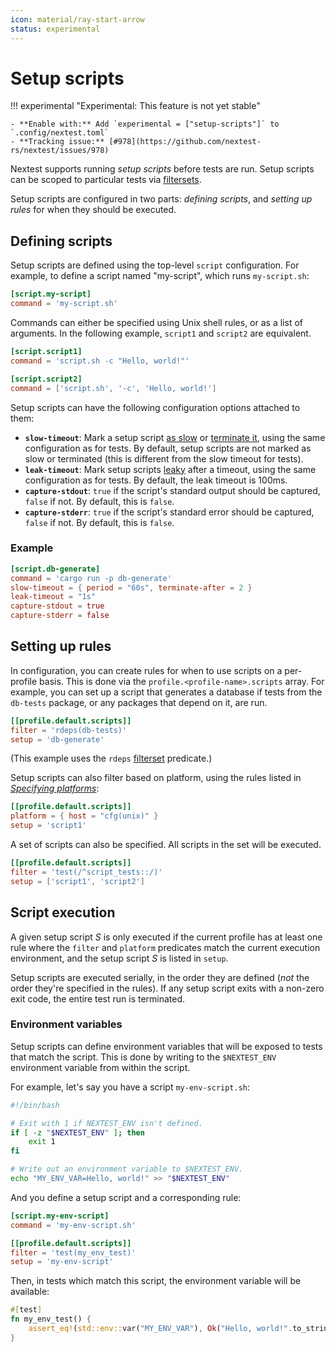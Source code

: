 ```yaml
---
icon: material/ray-start-arrow
status: experimental
---
```


# Setup scripts

<!-- md:version 0.9.59 -->

!!! experimental "Experimental: This feature is not yet stable"

    - **Enable with:** Add `experimental = ["setup-scripts"]` to `.config/nextest.toml`
    - **Tracking issue:** [#978](https://github.com/nextest-rs/nextest/issues/978)

Nextest supports running _setup scripts_ before tests are run. Setup scripts can be scoped to
particular tests via [filtersets](../filtersets/index.md).

Setup scripts are configured in two parts: _defining scripts_, and _setting up rules_ for when they should be executed.

## Defining scripts

Setup scripts are defined using the top-level `script` configuration. For example, to define a script named "my-script", which runs `my-script.sh`:

```toml
[script.my-script]
command = 'my-script.sh'
```

Commands can either be specified using Unix shell rules, or as a list of arguments. In the following example, `script1` and `script2` are equivalent.

```toml
[script.script1]
command = 'script.sh -c "Hello, world!"'

[script.script2]
command = ['script.sh', '-c', 'Hello, world!']
```

Setup scripts can have the following configuration options attached to them:

- **`slow-timeout`**: Mark a setup script [as slow](../features/slow-tests.md) or [terminate it](../features/slow-tests.md#terminating-tests-after-a-timeout), using the same configuration as for tests. By default, setup scripts are not marked as slow or terminated (this is different from the slow timeout for tests).
- **`leak-timeout`**: Mark setup scripts [leaky](../features/leaky-tests.md) after a timeout, using the same configuration as for tests. By default, the leak timeout is 100ms.
- **`capture-stdout`**: `true` if the script's standard output should be captured, `false` if not. By default, this is `false`.
- **`capture-stderr`**: `true` if the script's standard error should be captured, `false` if not. By default, this is `false`.

### Example

```toml
[script.db-generate]
command = 'cargo run -p db-generate'
slow-timeout = { period = "60s", terminate-after = 2 }
leak-timeout = "1s"
capture-stdout = true
capture-stderr = false
```

## Setting up rules

In configuration, you can create rules for when to use scripts on a per-profile basis. This is done via the `profile.<profile-name>.scripts` array. For example, you can set up a script that generates a database if tests from the `db-tests` package, or any packages that depend on it, are run.

```toml
[[profile.default.scripts]]
filter = 'rdeps(db-tests)'
setup = 'db-generate'
```

(This example uses the `rdeps` [filterset](../filtersets/index.md) predicate.)

Setup scripts can also filter based on platform, using the rules listed in [_Specifying platforms_](../configuration/specifying-platforms.md):

```toml
[[profile.default.scripts]]
platform = { host = "cfg(unix)" }
setup = 'script1'
```

A set of scripts can also be specified. All scripts in the set will be executed.

```toml
[[profile.default.scripts]]
filter = 'test(/^script_tests::/)'
setup = ['script1', 'script2']
```

## Script execution

A given setup script _S_ is only executed if the current profile has at least one rule where the `filter` and `platform` predicates match the current execution environment, and the setup script _S_ is listed in `setup`.

Setup scripts are executed serially, in the order they are defined (_not_ the order they're specified in the rules). If any setup script exits with a non-zero exit code, the entire test run is terminated.

### Environment variables

Setup scripts can define environment variables that will be exposed to tests that match the script. This is done by writing to the `$NEXTEST_ENV` environment variable from within the script.

For example, let's say you have a script `my-env-script.sh`:

```bash
#!/bin/bash

# Exit with 1 if NEXTEST_ENV isn't defined.
if [ -z "$NEXTEST_ENV" ]; then
    exit 1
fi

# Write out an environment variable to $NEXTEST_ENV.
echo "MY_ENV_VAR=Hello, world!" >> "$NEXTEST_ENV"
```

And you define a setup script and a corresponding rule:

```toml
[script.my-env-script]
command = 'my-env-script.sh'

[[profile.default.scripts]]
filter = 'test(my_env_test)'
setup = 'my-env-script'
```

Then, in tests which match this script, the environment variable will be available:

```rust
#[test]
fn my_env_test() {
    assert_eq!(std::env::var("MY_ENV_VAR"), Ok("Hello, world!".to_string()));
}
```
